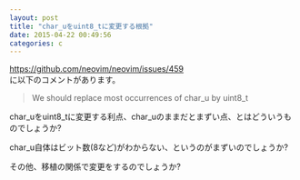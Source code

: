 ```yaml
---
layout: post
title: "char_uをuint8_tに変更する根拠"
date: 2015-04-22 00:49:56
categories: c
---
```

<p><a href="https://github.com/neovim/neovim/issues/459">https://github.com/neovim/neovim/issues/459</a><br>
に以下のコメントがあります。</p>

<blockquote>
  <p>We should replace most occurrences of char_u by uint8_t</p>
</blockquote>

<p>char_uをuint8_tに変更する利点、char_uのままだとまずい点、とはどういうものでしょうか?</p>

<p>char_u自体はビット数(8など)がわからない、というのがまずいのでしょうか?</p>

<p>その他、移植の関係で変更をするのでしょうか?</p>
